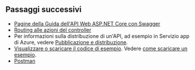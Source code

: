 ## <a name="next-steps"></a>Passaggi successivi

* [Pagine della Guida dell'API Web ASP.NET Core con Swagger](xref:tutorials/web-api-help-pages-using-swagger)
* [Routing alle azioni del controller](xref:mvc/controllers/routing)
* Per informazioni sulla distribuzione di un'API, ad esempio in Servizio app di Azure, vedere [Pubblicazione e distribuzione](xref:publishing/index).
* [Visualizzare o scaricare il codice di esempio](https://github.com/aspnet/Docs/tree/master/aspnetcore/tutorials/first-web-api/sample). Vedere [come scaricare un esempio](xref:tutorials/index#how-to-download-a-sample).
* [Postman](https://www.getpostman.com/)
